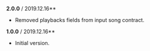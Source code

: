 ﻿**2.0.0** / 2019.12.16**
* Removed playbacks fields from input song contract.

**1.0.0** / 2019.12.16**
* Initial version.
